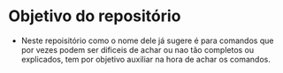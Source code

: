 # Objetivo do repositório
- Neste repoisitório como o nome dele já sugere é para comandos que por vezes podem ser dificeis de achar ou nao tão completos ou explicados, tem por objetivo auxiliar na hora de achar os comandos.